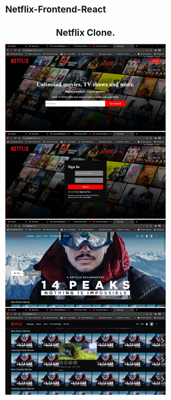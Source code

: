 # Netflix-Frontend-React
# <h1 align="center">Netflix Clone.</h1>
![](netflix/snapshots/Netflix%20register%20MERN.jpg)
![](netflix/snapshots/Netflix%20login%20MERN.jpg)
![](netflix/snapshots/home%20page%20netflix.jpg)
![](netflix/snapshots/category%20page%20netflix.jpg)

